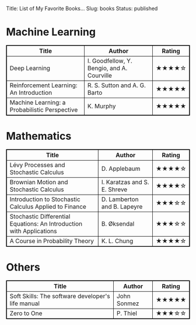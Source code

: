 Title: List of My Favorite Books...
Slug: books
Status: published


<!-- &#9733; black star / &#9734; white star -->

# Machine Learning
<table style="width:100%; border-collapse: collapse; border: 1px solid black;">
  <tr>
    <th style="text-align:center; border: 1px solid black;">Title</th> 
    <th style="text-align:center; border: 1px solid black;">Author</th>
    <th style="text-align:center; border: 1px solid black;">Rating</th>
  </tr>
  <tr>
    <td style="border: 1px solid black;">Deep Learning</td>
    <td style="border: 1px solid black;">I. Goodfellow, Y. Bengio, and A. Courville</td>
    <td style="text-align:center; border: 1px solid black;">&#9733;&#9733;&#9733;&#9733;&#9734;</td>
  </tr>
  <tr>
    <td style="border: 1px solid black;">Reinforcement Learning: An Introduction</td>
    <td style="border: 1px solid black;">R. S. Sutton and A. G. Barto</td>
    <td style="text-align:center; border: 1px solid black;">&#9733;&#9733;&#9733;&#9733;&#9733;</td>
  </tr>
  <tr>
    <td style="border: 1px solid black;">Machine Learning: a Probabilistic Perspective</td>
    <td style="border: 1px solid black;">K. Murphy</td>
    <td style="text-align:center; border: 1px solid black;">&#9733;&#9733;&#9733;&#9733;&#9733;</td>
  </tr>
</table>


# Mathematics

<table style="width:100%; border-collapse: collapse; border: 1px solid black;">
  <tr>
    <th style="text-align:center; border: 1px solid black;">Title</th> 
    <th style="text-align:center; border: 1px solid black;">Author</th>
    <th style="text-align:center; border: 1px solid black;">Rating</th>
  </tr>
  <tr>
    <td style="border: 1px solid black;">Lévy Processes and Stochastic Calculus</td>
    <td style="border: 1px solid black;">D. Applebaum</td>
    <td style="text-align:center; border: 1px solid black;">&#9733;&#9733;&#9733;&#9733;&#9734;</td>
  </tr>
  <tr>
    <td style="border: 1px solid black;">Brownian Motion and Stochastic Calculus</td>
    <td style="border: 1px solid black;">I. Karatzas and S. E. Shreve</td>
    <td style="text-align:center; border: 1px solid black;">&#9733;&#9733;&#9733;&#9733;&#9734;</td>
  </tr>
  <tr>
    <td style="border: 1px solid black;">Introduction to Stochastic Calculus Applied to Finance</td>
    <td style="border: 1px solid black;">D. Lamberton and B. Lapeyre</td>
    <td style="text-align:center; border: 1px solid black;">&#9733;&#9733;&#9733;&#9734;&#9734;</td>
  </tr>
  <tr>
    <td style="border: 1px solid black;">Stochastic Differential Equations: An Introduction with Applications</td>
    <td style="border: 1px solid black;">B. Øksendal</td>
    <td style="text-align:center; border: 1px solid black;">&#9733;&#9733;&#9733;&#9734;&#9734;</td>
  </tr>
  <tr>
    <td style="border: 1px solid black;">A Course in Probability Theory</td>
    <td style="border: 1px solid black;">K. L. Chung</td>
    <td style="text-align:center; border: 1px solid black;">&#9733;&#9733;&#9733;&#9733;&#9734;</td>
  </tr>
</table>

# Others
<table style="width:100%; border-collapse: collapse; border: 1px solid black;">
  <tr>
    <th style="text-align:center; border: 1px solid black;">Title</th> 
    <th style="text-align:center; border: 1px solid black;">Author</th>
    <th style="text-align:center; border: 1px solid black;">Rating</th>
  </tr>
  <tr>
    <td style="border: 1px solid black;">Soft Skills: The software developer's life manual</td>
    <td style="border: 1px solid black;">John Sonmez</td>
    <td style="text-align:center; border: 1px solid black;">&#9733;&#9733;&#9733;&#9733;&#9733;</td>
  </tr>
  <tr>
    <td style="border: 1px solid black;">Zero to One</td>
    <td style="border: 1px solid black;">P. Thiel</td>
    <td style="text-align:center; border: 1px solid black;">&#9733;&#9733;&#9733;&#9734;&#9734;</td>
  </tr>
</table>
